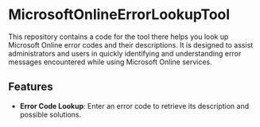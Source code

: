 # MicrosoftOnlineErrorLookupTool

This repository contains a code for the tool there helps you look up Microsoft Online error codes and their descriptions. It is designed to assist administrators and users in quickly identifying and understanding error messages encountered while using Microsoft Online services.

## Features
- **Error Code Lookup**: Enter an error code to retrieve its description and possible solutions.